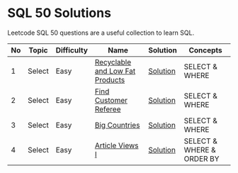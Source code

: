 # SQL 50 Solutions

Leetcode SQL 50 questions are a useful collection to learn SQL.


| No | Topic  | Difficulty | Name                                                                                              | Solution                                                | Concepts                  | 
|----|--------|------------|---------------------------------------------------------------------------------------------------|---------------------------------------------------------|---------------------------|
| 1  | Select | Easy       | [Recyclable and Low Fat Products](https://leetcode.com/problems/recyclable-and-low-fat-products/) | [Solution](./select/recyclable-and-low-fat-products.md) | SELECT & WHERE            |
| 2  | Select | Easy       | [Find Customer Referee](https://leetcode.com/problems/find-customer-referee)                      | [Solution](./select/find-customer-referee.md)           | SELECT & WHERE            |
| 3  | Select | Easy       | [Big Countries](https://leetcode.com/problems/big-countries)                                      | [Solution](./select/big-countries.md)                   | SELECT & WHERE            |
| 4  | Select | Easy       | [Article Views I](https://leetcode.com/problems/article-views-i)                                  | [Solution](./select/article-views-i.md)                 | SELECT & WHERE & ORDER BY |


